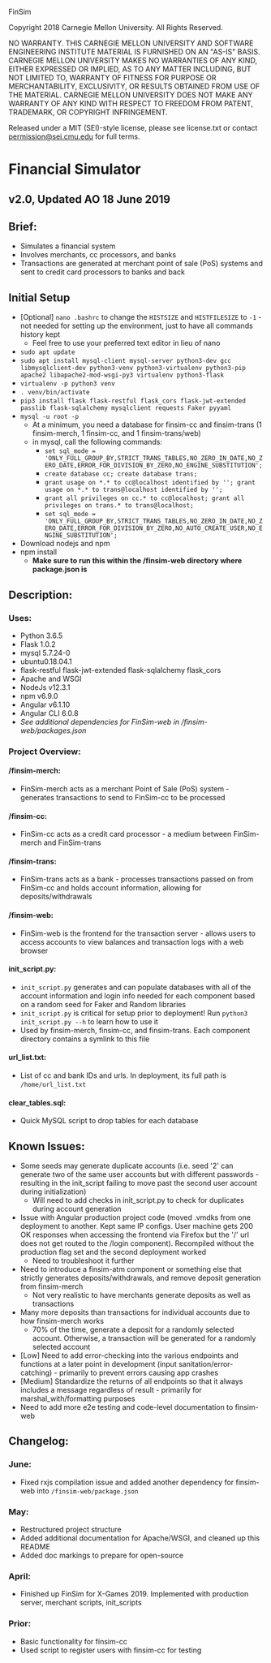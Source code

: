 FinSim

Copyright 2018 Carnegie Mellon University. All Rights Reserved.

NO WARRANTY. THIS CARNEGIE MELLON UNIVERSITY AND SOFTWARE ENGINEERING INSTITUTE MATERIAL IS FURNISHED ON AN "AS-IS" BASIS. CARNEGIE MELLON UNIVERSITY MAKES NO WARRANTIES OF ANY KIND, EITHER EXPRESSED OR IMPLIED, AS TO ANY MATTER INCLUDING, BUT NOT LIMITED TO, WARRANTY OF FITNESS FOR PURPOSE OR MERCHANTABILITY, EXCLUSIVITY, OR RESULTS OBTAINED FROM USE OF THE MATERIAL. CARNEGIE MELLON UNIVERSITY DOES NOT MAKE ANY WARRANTY OF ANY KIND WITH RESPECT TO FREEDOM FROM PATENT, TRADEMARK, OR COPYRIGHT INFRINGEMENT.

Released under a MIT (SEI)-style license, please see license.txt or contact permission@sei.cmu.edu for full terms.

# Financial Simulator

## v2.0, Updated AO 18 June 2019

## Brief:
- Simulates a financial system
- Involves merchants, cc processors, and banks
- Transactions are generated at merchant point of sale (PoS) systems and sent to credit card processors to banks and back

## Initial Setup
- [Optional] `nano .bashrc` to change the `HISTSIZE` and `HISTFILESIZE` to `-1` - not needed for setting up the environment, just to have all commands history kept
    - Feel free to use your preferred text editor in lieu of nano
- `sudo apt update`
- `sudo apt install mysql-client mysql-server python3-dev gcc libmysqlclient-dev python3-venv python3-virtualenv python3-pip apache2 libapache2-mod-wsgi-py3 virtualenv python3-flask`
- `virtualenv -p python3 venv`
- `. venv/bin/activate`
- `pip3 install flask flask-restful flask_cors flask-jwt-extended passlib flask-sqlalchemy mysqlclient requests Faker pyyaml`
- `mysql -u root -p`
    - At a minimum, you need a database for finsim-cc and finsim-trans (1 finsim-merch, 1 finsim-cc, and 1 finsim-trans/web)
    - in mysql, call the following commands:
        - `set sql_mode = 'ONLY_FULL_GROUP_BY,STRICT_TRANS_TABLES,NO_ZERO_IN_DATE,NO_ZERO_DATE,ERROR_FOR_DIVISION_BY_ZERO,NO_ENGINE_SUBSTITUTION';`
        - `create database cc; create database trans;`
        - `grant usage on *.* to cc@localhost identified by ''; grant usage on *.* to trans@localhost identified by '';`
        - `grant all privileges on cc.* to cc@localhost; grant all privileges on trans.* to trans@localhost;`
        - `set sql_mode = 'ONLY_FULL_GROUP_BY,STRICT_TRANS_TABLES,NO_ZERO_IN_DATE,NO_ZERO_DATE,ERROR_FOR_DIVISION_BY_ZERO,NO_AUTO_CREATE_USER,NO_ENGINE_SUBSTITUTION';`
- Download nodejs and npm
- npm install
    - **Make sure to run this within the /finsim-web directory where package.json is**

## Description:

### Uses:
- Python 3.6.5
- Flask 1.0.2
- mysql 5.7.24-0
- ubuntu0.18.04.1
- flask-restful flask-jwt-extended flask-sqlalchemy flask_cors
- Apache and WSGI
- NodeJs v12.3.1
- npm v6.9.0
- Angular v6.1.10
- Angular CLI 6.0.8
- *See additional dependencies for FinSim-web in /finsim-web/packages.json*

### Project Overview:

#### /finsim-merch:
- FinSim-merch acts as a merchant Point of Sale (PoS) system - generates transactions to send to FinSim-cc to be processed

#### /finsim-cc:
- FinSim-cc acts as a credit card processor - a medium between FinSim-merch and FinSim-trans

#### /finsim-trans:
- FinSim-trans acts as a bank - processes transactions passed on from FinSim-cc and holds account information, allowing for deposits/withdrawals

#### /finsim-web:
- FinSim-web is the frontend for the transaction server - allows users to access accounts to view balances and transaction logs with a web browser

#### init_script.py:
- `init_script.py` generates and can populate databases with all of the account information and login info needed for each component based on a random seed for Faker and Random libraries
- `init_script.py` is critical for setup prior to deployment! Run `python3 init_script.py --h` to learn how to use it
- Used by finsim-merch, finsim-cc, and finsim-trans. Each component directory contains a symlink to this file

#### url_list.txt:
- List of cc and bank IDs and urls. In deployment, its full path is `/home/url_list.txt`

#### clear_tables.sql:
- Quick MySQL script to drop tables for each database


## Known Issues:
- Some seeds may generate duplicate accounts (i.e. seed '2' can generate two of the same user accounts but with different passwords - resulting in the init_script failing to move past the second user account during initialization)
    - Will need to add checks in init_script.py to check for duplicates during account generation
- Issue with Angular production project code (moved .vmdks from one deployment to another. Kept same IP configs. User machine gets 200 OK responses when accessing the frontend via Firefox but the '/' url does not get routed to the /login component). Recompiled without the production flag set and the second deployment worked
    - Need to troubleshoot it further
- Need to introduce a finsim-atm component or something else that strictly generates deposits/withdrawals, and remove deposit generation from finsim-merch
    - Not very realistic to have merchants generate deposits as well as transactions
- Many more deposits than transactions for individual accounts due to how finsim-merch works
    - 70% of the time, generate a deposit for a randomly selected account. Otherwise, a transaction will be generated for a randomly selected account
- [Low] Need to add error-checking into the various endpoints and functions at a later point in development (input sanitation/error-catching) - primarily to prevent errors causing app crashes
- [Medium] Standardize the returns of all endpoints so that it always includes a message regardless of result - primarily for marshal_with/formatting purposes
- Need to add more e2e testing and code-level documentation to finsim-web


## Changelog:

### June:
- Fixed rxjs compilation issue and added another dependency for finsim-web into `/finsim-web/package.json`

### May:
- Restructured project structure
- Added additional documentation for Apache/WSGI, and cleaned up this README
- Added doc markings to prepare for open-source

### April:
- Finished up FinSim for X-Games 2019. Implemented with production server, merchant scripts, init_scripts

### Prior:
- Basic functionality for finsim-cc
- Used script to register users with finsim-cc for testing

